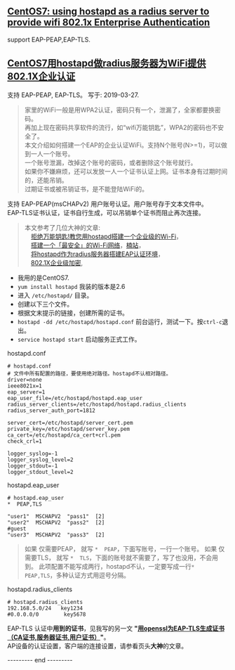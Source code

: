 ## [CentOS7: using hostapd as a radius server to provide wifi 802.1x Enterprise Authentication](https://github.com/osnosn/HowTo/blob/master/Linux/CentOS7_hostapd_radius_WIFI_802.1x_EAP-PEAP_EAP-TLS_EnterpriseAuthentication.md)
support EAP-PEAP,EAP-TLS.

## [CentOS7用hostapd做radius服务器为WiFi提供802.1X企业认证](https://www.cnblogs.com/osnosn/p/10593297.html)
支持 EAP-PEAP, EAP-TLS。   写于: 2019-03-27.

> 家里的WiFi一般是用WPA2认证，密码只有一个，泄漏了，全家都要换密码。  
> 再加上现在密码共享软件的流行，如“wifi万能钥匙”，WPA2的密码也不安全了。  
> 本文介绍如何搭建一个EAP的企业认证WiFi。支持N个账号(N>=1)，可以做到一人一个账号。  
> 一个账号泄漏，改掉这个账号的密码，或者删除这个账号就行。  
> 如果你不嫌麻烦，还可以发放一人一个证书认证上网。证书本身有过期时间的，还能吊销。  
> 过期证书或被吊销证书，是不能登陆WiFi的。  

支持 EAP-PEAP(msCHAPv2) 用户账号认证。用户账号存于文本文件中。   
EAP-TLS证书认证，证书自行生成，可以吊销单个证书而阻止再次连接。

> 本文参考了几位大神的文章:   
> 　[拒绝万能钥匙!教您用hostapd搭建一个企业级的Wi-Fi](https://zhuanlan.zhihu.com/p/28439127)，  
> 　[搭建一个「最安全」的Wi-Fi网络](https://zhuanlan.zhihu.com/p/28927420)，[楠站](https://zenandidi.com/?s=hostapd)，  
> 　[将hostapd作为radius服务器搭建EAP认证环境](https://www.cnblogs.com/claruarius/p/5902141.html)，  
> 　[802.1X企业级加密](https://www.cnblogs.com/sun3596209/p/3226832.html),  

* 我用的是CentOS7.
* `yum install hostapd` 我装的版本是2.6
* 进入 `/etc/hostapd/` 目录。
* 创建以下三个文件。
* 根据文末提示的链接，创建所需的证书。
* `hostapd -dd /etc/hostapd/hostapd.conf` 前台运行，测试一下。按`ctrl-c`退出。
* `service hostapd start` 启动服务正式工作。

hostapd.conf
```
# hostapd.conf
# 文件中所有配置的路径，要使用绝对路径。hostapd不认相对路径。
driver=none
ieee8021x=1
eap_server=1
eap_user_file=/etc/hostapd/hostapd.eap_user
radius_server_clients=/etc/hostapd/hostapd.radius_clients
radius_server_auth_port=1812

server_cert=/etc/hostapd/server_cert.pem
private_key=/etc/hostapd/server_key.pem
ca_cert=/etc/hostapd/ca_cert+crl.pem
check_crl=1

logger_syslog=-1
logger_syslog_level=2
logger_stdout=-1
logger_stdout_level=2
```

hostapd.eap_user
```
# hostapd.eap_user
*  PEAP,TLS

"user1"  MSCHAPV2  "pass1"  [2]
"user2"  MSCHAPV2  "pass2"  [2]
#guest
"user3"  MSCHAPV2  "pass3"  [2]
```
> 如果 仅需要PEAP， 就写 `*  PEAP`，下面写账号，一行一个账号。
> 如果 仅需要TLS， 就写 `*  TLS`，下面的账号就不需要了，写了也没用，不会用到。
> 此项配置不能写成两行，hostapd不认，一定要写成一行`*  PEAP,TLS`，多种认证方式用逗号分隔。

hostapd.radius_clients
```
# hostapd.radius_clients
192.168.5.0/24   key1234
#0.0.0.0/0        key5678
```
EAP-TLS 认证中**用到的证书**，见我写的另一文 **"[用openssl为EAP-TLS生成证书（CA证书,服务器证书,用户证书）](https://github.com/osnosn/HowTo/blob/master/OpenSSL/Create_CERTs_for_EAP-TLS_using_openssl.md)"**。   
AP设备的认证设置，客户端的连接设置，请参看页头**大神**的文章。   

--------- end ---------
